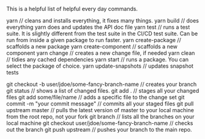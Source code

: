 This is a helpful list of helpful every day commands.

yarn // cleans and installs everything, it fixes many things.
yarn build // does everything yarn does and updates the API doc file
yarn test // runs a test suite. It is slightly different from the test suite in the CI/CD test suite. Can be run from inside a given package to run faster.
yarn create-package // scaffolds a new package
yarn create-component // scaffolds a new component
yarn change // creates a new change file, if needed
yarn clean // tidies any cached dependencies
yarn start // runs a package. You can select the package of choice.
yarn update-snapshots // updates snapshot tests

git checkout -b user/jdoe/some-fancy-branch-name // creates your branch
git status // shows a list of changed files.
git add . // stages all your changed files
git add some/file/name // adds a specific file to the change set
git commit -m "your commit message" // commits all your staged files
git pull upstream master // pulls the latest version of master to your local machine from the root repo, not your fork
git branch // lists all the branches on your local machine
git checkout user/jdoe/some-fancy-branch-name // checks out the branch
git push upstream // pushes your branch to the main repo.
